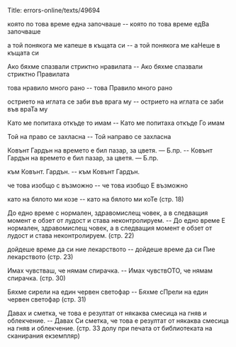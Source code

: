 Title: errors-online/texts/49694

която по това време една започваше -- която по това време едВа започваше

а той понякога ме капеше в къщата си -- а той понякога ме каНеше в къщата си

Ако бяхме спазвали стриктно нравилата -- Ако бяхме спазвали стриктно Правилата

това нравило много рано -- това Правило много рано

острието на иглата се заби във врага му -- острието на иглата се заби във враТа му

Като ме попитаха откъде то имам -- Като ме попитаха откъде Го имам

Той на право се захласна -- Той направо се захласна

Ковънт Гардън на времето е бил пазар, за цветя. — Б.пр. -- Ковънт Гардън на времето е бил пазар, за цветя. — Б.пр.

към Ковънт. Гардън. -- към Ковънт Гардън.

че това изобщо с възможно -- че това изобщо E възможно

като на бялото ми козе -- като на бялото ми коТе (стр. 18)

До едно време с нормален, здравомислещ човек, а в следващия момент е обзет от лудост и става неконтролируем. -- До едно време Е нормален, здравомислещ човек, а в следващия момент е обзет от лудост и става неконтролируем. (стр. 22)

дойдеше време да си ние лекарството -- дойдеше време да си Пие лекарството (стр. 23)

Имах чувстваш, че нямам спирачка. -- Имах чувствОТО, че нямам спирачка. (стр. 30)

Бяхме сирели на един червен светофар -- Бяхме сПрели на един червен светофар (стр. 31)

Давах и сметка, че това е резултат от някаква смесица на гняв и облекчение. -- Давах Си сметка, че това е резултат от някаква смесица на гняв и облекчение. (стр. 33 долу при печата от библиотеката на сканирания екземпляр)
